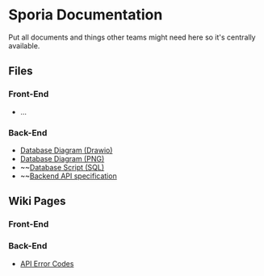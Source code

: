 # Sporia Documentation

Put all documents and things other teams might
need here so it's centrally available.

## Files
### Front-End
 - ...
### Back-End
 - [Database Diagram (Drawio)](https://github.com/sporia/documentation/blob/main/database/DB_Model.drawio)
 - [Database Diagram (PNG)](https://github.com/sporia/documentation/blob/main/database/DB_Model.png)
 - ~~[Database Script (SQL)](https://github.com/sporia/documentation/blob/main/database/01_Create_Database.sql)
 - ~~[Backend API specification]()

## Wiki Pages
### Front-End
### Back-End
 - [API Error Codes](https://github.com/sporia/documentation/wiki/API-Error-Codes)
